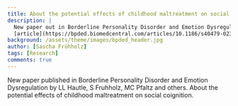 ```yaml
---
title: About the potential effects of childhood maltreatment on social cognition
description: |
  New paper out in Borderline Personality Disorder and Emotion Dysregulation. Link to
  [article](https://bpded.biomedcentral.com/articles/10.1186/s40479-023-00222-3){:target="_blank"}.
background: /assets/theme/images/bpded_header.jpg
author: [Sascha Frühholz]
tags: [Research]
comments: true
---
```


New paper published in Borderline Personality Disorder and Emotion Dysregulation
by LL Hautle, S Fruhholz, MC Pfaltz and others. About the potential effects of
childhood maltreatment on social coignition.
